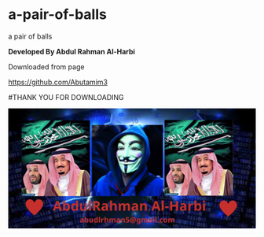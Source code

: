 # a-pair-of-balls
a pair of balls


**Developed By  Abdul Rahman Al-Harbi**

Downloaded from page

https://github.com/Abutamim3

#THANK YOU FOR DOWNLOADING

![image](https://github.com/Abutamim3/Open-a-webpage-in-defaultbrowser/blob/main/Abdul%20Rahman%20Al-Harbi.png)

